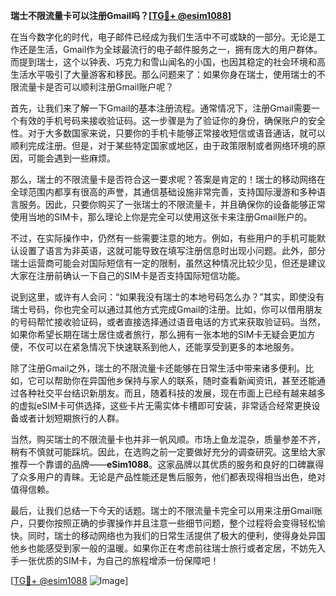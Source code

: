 **瑞士不限流量卡可以注册Gmail吗？[[TG💪+ @esim1088](https://t.me/s/esim1088)]**

在当今数字化的时代，电子邮件已经成为我们生活中不可或缺的一部分。无论是工作还是生活，Gmail作为全球最流行的电子邮件服务之一，拥有庞大的用户群体。而提到瑞士，这个以钟表、巧克力和雪山闻名的小国，也因其稳定的社会环境和高生活水平吸引了大量游客和移民。那么问题来了：如果你身在瑞士，使用瑞士的不限流量卡是否可以顺利注册Gmail账户呢？

首先，让我们来了解一下Gmail的基本注册流程。通常情况下，注册Gmail需要一个有效的手机号码来接收验证码。这一步骤是为了验证你的身份，确保账户的安全性。对于大多数国家来说，只要你的手机卡能够正常接收短信或语音通话，就可以顺利完成注册。但是，对于某些特定国家或地区，由于政策限制或者网络环境的原因，可能会遇到一些麻烦。

那么，瑞士的不限流量卡是否符合这一要求呢？答案是肯定的！瑞士的移动网络在全球范围内都享有很高的声誉，其通信基础设施非常完善，支持国际漫游和多种语言服务。因此，只要你购买了一张瑞士的不限流量卡，并且确保你的设备能够正常使用当地的SIM卡，那么理论上你是完全可以使用这张卡来注册Gmail账户的。

不过，在实际操作中，仍然有一些需要注意的地方。例如，有些用户的手机可能默认设置了语言为非英语，这就可能导致在填写注册信息时出现小问题。此外，部分瑞士运营商可能会对国际短信有一定的限制，虽然这种情况比较少见，但还是建议大家在注册前确认一下自己的SIM卡是否支持国际短信功能。

说到这里，或许有人会问：“如果我没有瑞士的本地号码怎么办？”其实，即使没有瑞士号码，你也完全可以通过其他方式完成Gmail的注册。比如，你可以借用朋友的号码帮忙接收验证码，或者直接选择通过语音电话的方式来获取验证码。当然，如果你希望长期在瑞士居住或者旅行，那么拥有一张本地的SIM卡无疑会更加方便，不仅可以在紧急情况下快速联系到他人，还能享受到更多的本地服务。

除了注册Gmail之外，瑞士的不限流量卡还能够在日常生活中带来诸多便利。比如，它可以帮助你在异国他乡保持与家人的联系，随时查看新闻资讯，甚至还能通过各种社交平台结识新朋友。而且，随着科技的发展，现在市面上已经有越来越多的虚拟eSIM卡可供选择，这些卡片无需实体卡槽即可安装，非常适合经常更换设备或者计划短期旅行的人群。

当然，购买瑞士的不限流量卡也并非一帆风顺。市场上鱼龙混杂，质量参差不齐，稍有不慎就可能踩坑。因此，在选购之前一定要做好充分的调查研究。这里给大家推荐一个靠谱的品牌——**eSim1088**。这家品牌以其优质的服务和良好的口碑赢得了众多用户的青睐。无论是产品性能还是售后服务，他们都表现得相当出色，绝对值得信赖。

最后，让我们总结一下今天的话题。瑞士的不限流量卡完全可以用来注册Gmail账户，只要你按照正确的步骤操作并且注意一些细节问题，整个过程将会变得轻松愉快。同时，瑞士的移动网络也为我们的日常生活提供了极大的便利，使得身处异国他乡也能感受到家一般的温暖。如果你正在考虑前往瑞士旅行或者定居，不妨先入手一张优质的SIM卡，为自己的旅程增添一份保障吧！

[[TG💪+ @esim1088](https://t.me/s/esim1088) ![Image](https://i.postimg.cc/4NQfJmqS/Snipaste-2025-05-13-00-14-12.png)]